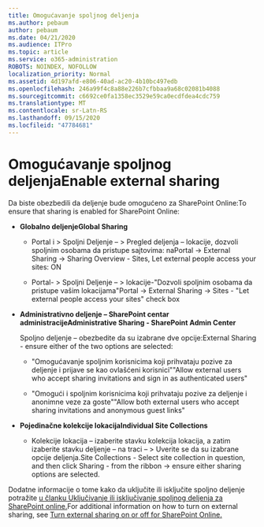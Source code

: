 ```yaml
---
title: Omogućavanje spoljnog deljenja
ms.author: pebaum
author: pebaum
ms.date: 04/21/2020
ms.audience: ITPro
ms.topic: article
ms.service: o365-administration
ROBOTS: NOINDEX, NOFOLLOW
localization_priority: Normal
ms.assetid: 4d197afd-e806-40ad-ac20-4b10bc497edb
ms.openlocfilehash: 246a99f4c8a88e226b7cfbbaa9a68c02081b4088
ms.sourcegitcommit: c6692ce0fa1358ec3529e59ca0ecdfdea4cdc759
ms.translationtype: MT
ms.contentlocale: sr-Latn-RS
ms.lasthandoff: 09/15/2020
ms.locfileid: "47784681"
---
```

# <a name="enable-external-sharing"></a><span data-ttu-id="00d66-102">Omogućavanje spoljnog deljenja</span><span class="sxs-lookup"><span data-stu-id="00d66-102">Enable external sharing</span></span>

 <span data-ttu-id="00d66-103">Da biste obezbedili da deljenje bude omogućeno za SharePoint Online:</span><span class="sxs-lookup"><span data-stu-id="00d66-103">To ensure that sharing is enabled for SharePoint Online:</span></span>
  
- <span data-ttu-id="00d66-104">**Globalno deljenje**</span><span class="sxs-lookup"><span data-stu-id="00d66-104">**Global Sharing**</span></span>
    
  - <span data-ttu-id="00d66-105">Portal i \> Spoljni Deljenje – \> Pregled deljenja – lokacije, dozvoli spoljnim osobama da pristupe sajtovima: na</span><span class="sxs-lookup"><span data-stu-id="00d66-105">Portal -\> External Sharing -\> Sharing Overview - Sites, Let external people access your sites: ON</span></span>
    
  - <span data-ttu-id="00d66-106">Portal- \> Spoljni Deljenje – \> lokacije-"Dozvoli spoljnim osobama da pristupe vašim lokacijama"</span><span class="sxs-lookup"><span data-stu-id="00d66-106">Portal -\> External Sharing -\> Sites - "Let external people access your sites" check box</span></span>
    
- <span data-ttu-id="00d66-107">**Administrativno deljenje – SharePoint centar administracije**</span><span class="sxs-lookup"><span data-stu-id="00d66-107">**Administrative Sharing - SharePoint Admin Center**</span></span>
    
    <span data-ttu-id="00d66-108">Spoljno deljenje – obezbedite da su izabrane dve opcije:</span><span class="sxs-lookup"><span data-stu-id="00d66-108">External Sharing - ensure either of the two options are selected:</span></span>
    
  - <span data-ttu-id="00d66-109">"Omogućavanje spoljnim korisnicima koji prihvataju pozive za deljenje i prijave se kao ovlašćeni korisnici"</span><span class="sxs-lookup"><span data-stu-id="00d66-109">"Allow external users who accept sharing invitations and sign in as authenticated users"</span></span>
    
  - <span data-ttu-id="00d66-110">"Omogući i spoljnim korisnicima koji prihvataju pozive za deljenje i anonimne veze za goste"</span><span class="sxs-lookup"><span data-stu-id="00d66-110">"Allow both external users who accept sharing invitations and anonymous guest links"</span></span>
    
- <span data-ttu-id="00d66-111">**Pojedinačne kolekcije lokacija**</span><span class="sxs-lookup"><span data-stu-id="00d66-111">**Individual Site Collections**</span></span>
    
  - <span data-ttu-id="00d66-112">Kolekcije lokacija – izaberite stavku kolekcija lokacija, a zatim izaberite stavku deljenje – na traci – \> Uverite se da su izabrane opcije deljenja.</span><span class="sxs-lookup"><span data-stu-id="00d66-112">Site Collections - Select site collection in question, and then click Sharing - from the ribbon -\> ensure either sharing options are selected.</span></span>
    
<span data-ttu-id="00d66-113">Dodatne informacije o tome kako da uključite ili isključite spoljno deljenje potražite [u članku Uključivanje ili isključivanje spoljnog deljenja za SharePoint online.](https://go.microsoft.com/fwlink/?linkid=2047681&amp;clcid=0x409)</span><span class="sxs-lookup"><span data-stu-id="00d66-113">For additional information on how to turn on external sharing, see [Turn external sharing on or off for SharePoint Online.](https://go.microsoft.com/fwlink/?linkid=2047681&amp;clcid=0x409)</span></span>
  

